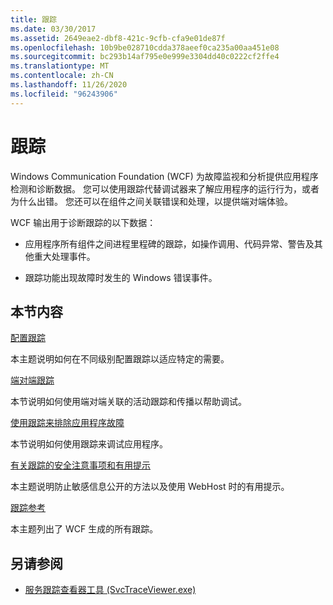 ```yaml
---
title: 跟踪
ms.date: 03/30/2017
ms.assetid: 2649eae2-dbf8-421c-9cfb-cfa9e01de87f
ms.openlocfilehash: 10b9be028710cdda378aeef0ca235a00aa451e08
ms.sourcegitcommit: bc293b14af795e0e999e3304dd40c0222cf2ffe4
ms.translationtype: MT
ms.contentlocale: zh-CN
ms.lasthandoff: 11/26/2020
ms.locfileid: "96243906"
---
```

# <a name="tracing"></a>跟踪

Windows Communication Foundation (WCF) 为故障监视和分析提供应用程序检测和诊断数据。 您可以使用跟踪代替调试器来了解应用程序的运行行为，或者为什么出错。 您还可以在组件之间关联错误和处理，以提供端对端体验。  
  
 WCF 输出用于诊断跟踪的以下数据：  
  
- 应用程序所有组件之间进程里程碑的跟踪，如操作调用、代码异常、警告及其他重大处理事件。  
  
- 跟踪功能出现故障时发生的 Windows 错误事件。  
  
## <a name="in-this-section"></a>本节内容  

 [配置跟踪](configuring-tracing.md)  
  
 本主题说明如何在不同级别配置跟踪以适应特定的需要。  
  
 [端对端跟踪](end-to-end-tracing.md)  
  
 本节说明如何使用端对端关联的活动跟踪和传播以帮助调试。  
  
 [使用跟踪来排除应用程序故障](using-tracing-to-troubleshoot-your-application.md)  
  
 本节说明如何使用跟踪来调试应用程序。  
  
 [有关跟踪的安全注意事项和有用提示](security-concerns-and-useful-tips-for-tracing.md)  
  
 本主题说明防止敏感信息公开的方法以及使用 WebHost 时的有用提示。  
  
 [跟踪参考](traces-reference.md)  
  
 本主题列出了 WCF 生成的所有跟踪。  
  
## <a name="see-also"></a>另请参阅

- [服务跟踪查看器工具 (SvcTraceViewer.exe)](../../service-trace-viewer-tool-svctraceviewer-exe.md)
